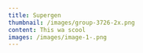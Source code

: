 ```yaml
---
title: Supergen
thumbnail: /images/group-3726-2x.png
content: T﻿his wa scool
images: /images/image-1-.png
---
```

